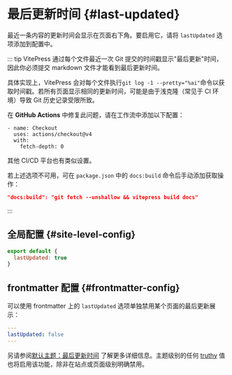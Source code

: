 # 最后更新时间 {#last-updated}

最近一条内容的更新时间会显示在页面右下角。要启用它，请将 `lastUpdated` 选项添加到配置中。

::: tip
VitePress 通过每个文件最近一次 Git 提交的时间戳显示"最后更新"时间，因此你必须提交 markdown 文件才能看到最后更新时间。

具体实现上，VitePress 会对每个文件执行`git log -1 --pretty="%ai"`命令以获取时间戳。若所有页面显示相同的更新时间，可能是由于浅克隆（常见于 CI 环境）导致 Git 历史记录受限所致。

在 **GitHub Actions** 中修复此问题，请在工作流中添加以下配置：

```yaml{4}
- name: Checkout
  uses: actions/checkout@v4
  with:
    fetch-depth: 0
```

其他 CI/CD 平台也有类似设置。

若上述选项不可用，可在 `package.json` 中的 `docs:build` 命令后手动添加获取操作：

```json
"docs:build": "git fetch --unshallow && vitepress build docs"
```
:::

## 全局配置 {#site-level-config}

```js
export default {
  lastUpdated: true
}
```

## frontmatter 配置 {#frontmatter-config}

可以使用 frontmatter 上的 `lastUpdated` 选项单独禁用某个页面的最后更新展示：

```yaml
---
lastUpdated: false
---
```

另请参阅[默认主题：最后更新时间](./default-theme-config#lastupdated) 了解更多详细信息。主题级别的任何 [truthy](https://developer.mozilla.org/zh-CN/docs/Glossary/Truthy) 值也将启用该功能，除非在站点或页面级别明确禁用。